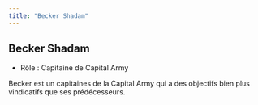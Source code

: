 ```yaml
---
title: "Becker Shadam"
---
```


Becker Shadam
-------------





* Rôle : Capitaine de Capital Army


Becker est un capitaines de la Capital Army qui a des objectifs bien plus vindicatifs que ses prédécesseurs. 

